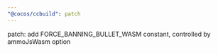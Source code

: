 ```yaml
---
"@cocos/ccbuild": patch
---
```


patch: add FORCE_BANNING_BULLET_WASM constant, controlled by ammoJsWasm option
